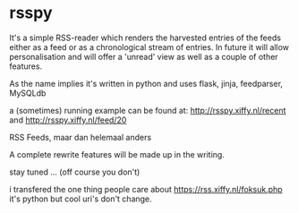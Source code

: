 # rsspy

It's a simple RSS-reader which renders the harvested entries of the feeds either as a feed or as a chronological stream of entries.
In future it will allow personalisation and will offer a 'unread' view as well as a couple of other features.

As the name implies it's written in python and uses flask, jinja, feedparser, MySQLdb

a (sometimes) running example can be found at: http://rsspy.xiffy.nl/recent and http://rsspy.xiffy.nl/feed/20

RSS Feeds, maar dan helemaal anders

A complete rewrite features will be made up in the writing.

stay tuned ...
(off course you don't)

i transfered the one thing people care about https://rss.xiffy.nl/foksuk.php it's python but cool uri's don't change.